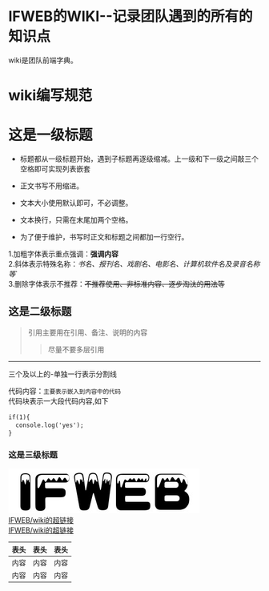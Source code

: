 # IFWEB的WIKI--记录团队遇到的所有的知识点
wiki是团队前端字典。

# wiki编写规范

# 这是一级标题

- 标题都从一级标题开始，遇到子标题再逐级缩减。上一级和下一级之间敲三个空格即可实现列表嵌套  
   
- 正文书写不用缩进。 
- 文本大小使用默认即可，不必调整。  
- 文本换行，只需在末尾加两个空格。  
- 为了便于维护，书写时正文和标题之间都加一行空行。  

1.加粗字体表示重点强调：**强调内容**  
2.斜体表示特殊名称：*书名、报刊名、戏剧名、电影名、计算机软件名及录音名称等*`  
3.删除字体表示不推荐：~~不推荐使用、非标准内容、逐步淘汰的用法等~~  

## 这是二级标题

>引用主要用在引用、备注、说明的内容
>>尽量不要多层引用

---  
三个及以上的-单独一行表示分割线
  
代码内容：`主要表示嵌入到内容中的代码`  
代码块表示一大段代码内容,如下
```
if(1){
  console.log('yes');
}
```


### 这是三级标题

![IFWEB图片alt](https://github.com/IFWEB/wiki/blob/master/img/IFWEB.jpg)  
[IFWEB/wiki的超链接](https://github.com/IFWEB/wiki "超链接title")  
<a href="https://github.com/IFWEB/wiki" target="_blank">IFWEB/wiki的超链接</a>  

表头|表头|表头
---|:--:|---:
内容|内容|内容
内容|内容|内容
